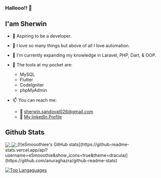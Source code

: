 ### Hallooo!! 👋

## I'am Sherwin

- 🤵 Aspiring to be a developer.
- 💖 I love so many things but above of all I love automation.
- 🧠 I'm currently expanding my knowledge in Laravel, PHP, Dart, & OOP.
- 🧰 The tools at my pocket are: 
  - MySQL
  - Flutter
  - CodeIgniter
  - phpMyAdmin


- 📫 You can reach me: 
  - 📧 [sherwin.sandoval026@gmail.com](mailto:sherwin.sandoval026@gmail.com)
  - 🔗 [My linkedIn Profile](https://www.linkedin.com/feed/)
 

## Github Stats
<a href="https://github.com/anuraghazra/github-readme-stats">
  <img align="center" src="https://github-readme-stats.vercel.app/api?username=eSmooothie&show_icons=true&theme=dracula" />
</a>
<a href="https://github.com/anuraghazra/convoychat">
  <img align="center" src="https://github-readme-stats.vercel.app/api/top-langs/?username=eSmooothie&layout=compact" />
</a>
[![eSmooothiee's GitHub stats](https://github-readme-stats.vercel.app/api?username=eSmooothie&show_icons=true&theme=dracula)](https://github.com/anuraghazra/github-readme-stats)

[![Top Langaguages](https://github-readme-stats.vercel.app/api/top-langs/?username=eSmooothie&layout=compact)](https://github.com/anuraghazra/github-readme-stats)
